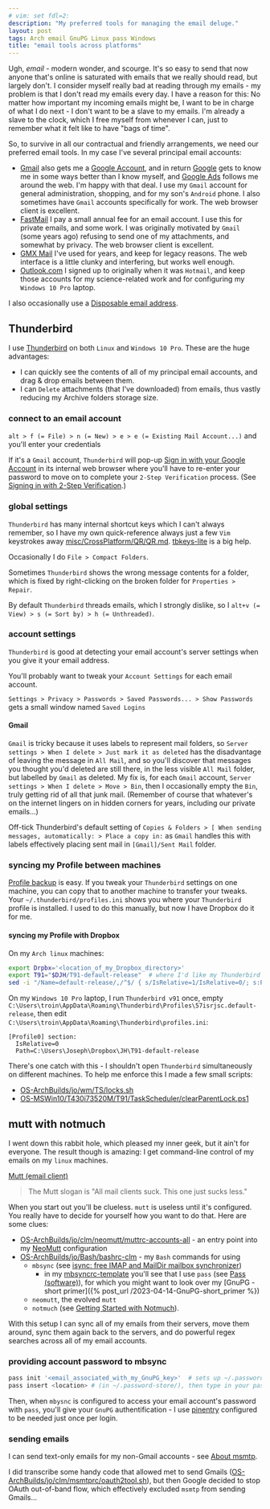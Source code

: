 ```yaml
---
# vim: set fdl=2:
description: "My preferred tools for managing the email deluge."
layout: post
tags: Arch email GnuPG Linux pass Windows
title: "email tools across platforms"
---
```


Ugh, _email_ - modern wonder, and scourge. It's so easy to send that now anyone that's online is saturated with emails that we really should read, but largely don't. I consider myself really bad at reading through my emails - my problem is that I don't read my emails every day. I have a reason for this: No matter how important my incoming emails might be, I want to be in charge of what I do next - I don't want to be a slave to my emails. I'm already a slave to the clock, which I free myself from whenever I can, just to remember what it felt like to have "bags of time".

So, to survive in all our contractual and friendly arrangements, we need our preferred email tools. In my case I've several principal email accounts:

- [Gmail](https://en.wikipedia.org/wiki/Gmail) also gets me a [Google Account](http://en.wikipedia.org/wiki/Google_Account), and in return [Google](https://en.wikipedia.org/wiki/Google) gets to know me in some ways better than I know myself, and [Google Ads](https://en.wikipedia.org/wiki/Google_Ads) follows me around the web. I'm happy with that deal. I use my `Gmail` account for general administration, shopping, and for my son's `Android` phone. I also sometimes have `Gmail` accounts specifically for work. The web browser client is excellent.
- [FastMail](http://en.wikipedia.org/wiki/FastMail) I pay a small annual fee for an email account. I use this for private emails, and some work. I was originally motivated by `Gmail` (some years ago) refusing to send one of my attachments, and somewhat by privacy. The web browser client is excellent.
- [GMX Mail](http://en.wikipedia.org/wiki/GMX_Mail) I've used for years, and keep for legacy reasons. The web interface is a little clunky and interfering, but works well enough.
- [Outlook.com](http://en.wikipedia.org/wiki/Outlook.com) I signed up to originally when it was `Hotmail`, and keep those accounts for my science-related work and for configuring my `Windows 10 Pro` laptop.

I also occasionally use a [Disposable email address](http://en.wikipedia.org/wiki/Disposable_e-mail_address).

## Thunderbird
I use [Thunderbird](http://en.wikipedia.org/wiki/Mozilla_Thunderbird) on both `Linux` and `Windows 10 Pro`. These are the huge advantages:

- I can quickly see the contents of all of my principal email accounts, and drag & drop emails between them.
- I can `Delete` attachments (that I've downloaded) from emails, thus vastly reducing my Archive folders storage size.

### connect to an email account
`alt > f (= File) > n (= New) > e > e (= Existing Mail Account...)` and you'll enter your credentials

If it's a `Gmail` account, `Thunderbird` will pop-up [Sign in with your Google Account](https://accounts.google.com/InteractiveLogin) in its internal web browser where you'll have to re-enter your password to move on to complete your `2-Step Verification` process. (See [Signing in with 2-Step Verification](https://support.google.com/accounts/topic/7189145).)

### global settings
`Thunderbird` has many internal shortcut keys which I can't always remember, so I have my own quick-reference always just a few `Vim` keystrokes away [misc/CrossPlatform/QR/QR.md](https://github.com/harriott/misc/blob/master/CrossPlatform/QR/QR.md#thunderbird). [tbkeys-lite](https://addons.thunderbird.net/en-US/thunderbird/addon/tbkeys-lite/) is a big help.

Occasionally I do `File > Compact Folders`.

Sometimes `Thunderbird` shows the wrong message contents for a folder, which is fixed by right-clicking on the broken folder for `Properties > Repair`.

By default `Thunderbird` threads emails, which I strongly dislike, so I `alt+v (= View) > s (= Sort by) > h (= Unthreaded)`.

### account settings
`Thunderbird` is good at detecting your email account's server settings when you give it your email address.

You'll probably want to tweak your `Account Settings` for each email account.

`Settings > Privacy > Passwords > Saved Passwords... > Show Passwords` gets a small window named `Saved Logins`

#### Gmail
`Gmail` is tricky because it uses labels to represent mail folders, so `Server settings > When I delete > Just mark it as deleted` has the disadvantage of leaving the message in `All Mail`, and so you'll discover that messages you thought you'd deleted are still there, in the less visible `All Mail` folder, but labelled by `Gmail` as deleted. My fix is, for each `Gmail` account, `Server settings > When I delete > Move > Bin`, then I occasionally empty the `Bin`, truly getting rid of all that junk mail. (Remember of course that whatever's on the internet lingers on in hidden corners for years, including our private emails...)

Off-tick Thunderbird's default setting of `Copies & Folders > [ When sending messages, automatically: > Place a copy in:` as `Gmail` handles this with labels effectively placing sent mail in `[Gmail]/Sent Mail` folder.

### syncing my Profile between machines
[Profile backup](https://kb.mozillazine.org/Profile_backup) is easy. If you tweak your `Thunderbird` settings on one machine, you can copy that to another machine to transfer your tweaks. Your `~/.thunderbird/profiles.ini` shows you where your `Thunderbird` profile is installed. I used to do this manually, but now I have Dropbox do it for me.

#### syncing my Profile with Dropbox
On my `Arch linux` machines:
```bash
export Drpbx='<location_of_my_Dropbox_directory>'
export T91="$DJH/T91-default-release"  # where I'd like my Thunderbird v91 profile to be
sed -i "/Name=default-release/,/^$/ { s/IsRelative=1/IsRelative=0/; s:Path=.*:Path=$Thb: }" ~/.thunderbird/profiles.ini
```

On my `Windows 10 Pro` laptop, I run `Thunderbird v91` once, empty `C:\Users\troin\AppData\Roaming\Thunderbird\Profiles\57isrjsc.default-release`, then edit `C:\Users\troin\AppData\Roaming\Thunderbird\profiles.ini`:
```dosini
[Profile0] section:
  IsRelative=0
  Path=C:\Users\Joseph\Dropbox\JH\T91-default-release
```

There's one catch with this - I shouldn't open `Thunderbird` simultaneously on different machines. To help me enforce this I made a few small scripts:

- [OS-ArchBuilds/jo/wm/TS/locks.sh](https://github.com/harriott/OS-ArchBuilds/blob/master/jo/wm/TS/locks.sh)
- [OS-MSWin10/T430i73520M/T91/TaskScheduler/clearParentLock.ps1](https://github.com/harriott/OS-MSWin10/blob/master/T430i73520M/T91/TaskScheduler/clearParentLock.ps1)

## mutt with notmuch
I went down this rabbit hole, which pleased my inner geek, but it ain't for everyone. The result though is amazing: I get command-line control of my emails on my `linux` machines.

[Mutt (email client)](http://en.wikipedia.org/wiki/Mutt_%28email_client%29)
> The Mutt slogan is "All mail clients suck. This one just sucks less."

When you start out you'll be clueless. `mutt` is useless until it's configured. You really have to decide for yourself how you want to do that. Here are some clues:

- [OS-ArchBuilds/jo/clm/neomutt/muttrc-accounts-all](https://github.com/harriott/OS-ArchBuilds/blob/master/jo/clm/neomutt/muttrc-accounts-all) - an entry point into my [NeoMutt](https://neomutt.org/) configuration
- [OS-ArchBuilds/jo/Bash/bashrc-clm](https://github.com/harriott/OS-ArchBuilds/blob/master/jo/Bash/bashrc-clm) - my `Bash` commands for using
    - `mbsync` (see [isync: free IMAP and MailDir mailbox synchronizer](http://isync.sourceforge.net))
        - in my [mbsyncrc-template](https://github.com/harriott/OS-ArchBuilds/blob/master/jo/clm/mbsyncrc-template) you'll see that I use `pass` (see [Pass (software)](https://en.wikipedia.org/wiki/Pass_%28software%29)), for which you might want to look over my [GnuPG - short primer]({% post_url /2023-04-14-GnuPG-short_primer %})
    - `neomutt`, the evolved `mutt`
    - `notmuch` (see [Getting Started with Notmuch](https://notmuchmail.org/getting-started/)).

With this setup I can sync all of my emails from their servers, move them around, sync them again back to the servers, and do powerful regex searches across all of my email accounts.

### providing account password to mbsync
```bash
pass init '<email_associated_with_my_GnuPG_key>'  # sets up ~/.password-store
pass insert <location> # (in ~/.password-store/), then type in your password
```
Then, when `mbysnc` is configured to access your email account's password with `pass`, you'll give your `GnuPG` authentification - I use [pinentry](https://gnupg.org/related_software/pinentry/0) configured to be needed just once per login.

### sending emails
I can send text-only emails for my non-Gmail accounts - see [About msmtp](https://marlam.de/msmtp/).

I did transcribe some handy code that allowed met to send Gmails ([OS-ArchBuilds/jo/clm/msmtprc/oauth2tool.sh](https://github.com/harriott/OS-ArchBuilds/blob/master/jo/clm/msmtprc/oauth2tool.sh)), but then Google decided to stop OAuth out-of-band flow, which effectively excluded `msmtp` from sending Gmails...

